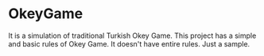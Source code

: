 # OkeyGame
It is a simulation of traditional Turkish Okey Game. 
This project has a simple and basic rules of Okey Game. It doesn't have entire rules. Just a sample.
